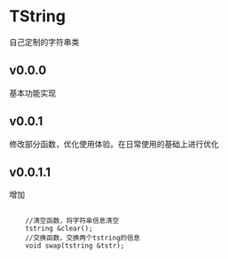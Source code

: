 # TString
自己定制的字符串类

## v0.0.0

基本功能实现

## v0.0.1

修改部分函数，优化使用体验。在日常使用的基础上进行优化

## v0.0.1.1

增加

```

    //清空函数，将字符串信息清空
    tstring &clear();
    //交换函数，交换两个tstring的信息
    void swap(tstring &tstr);

```
